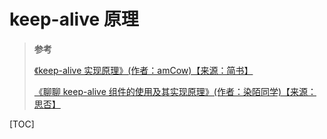 # keep-alive 原理

> **参考**
>
> [《keep-alive 实现原理》(作者：amCow)【来源：简书】](https://www.jianshu.com/p/9523bb439950)
>
> [《聊聊 keep-alive 组件的使用及其实现原理》(作者：染陌同学)【来源：思否】](https://segmentfault.com/a/1190000011978825)

[TOC]
